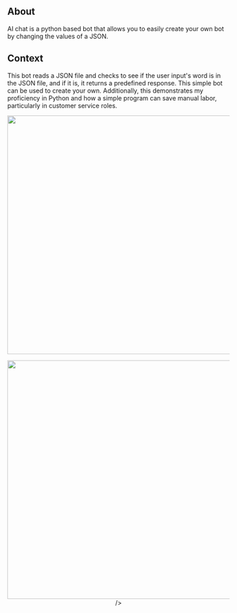 ## About

AI chat is a python based bot that allows you to easily create your own bot by changing the values of a JSON.

## Context

This bot reads a JSON file and checks to see if the user input's word is in the JSON file, and if it is, it returns a predefined response. This simple bot can be used to create your own. Additionally, this demonstrates my proficiency in Python and how a simple program can save manual labor, particularly in customer service roles.

<p align="center" width="100%">
<img
      src="https://imageserver.jtagaca.live/ai_python_chat1.gif"
      height=540px width=1080px
   />
      </p>
<p align="center" width="100%">
      <img
      src="https://imageserver.jtagaca.live/ai_python_chat2.gif.png"
      height=540px width=1080px

/>
